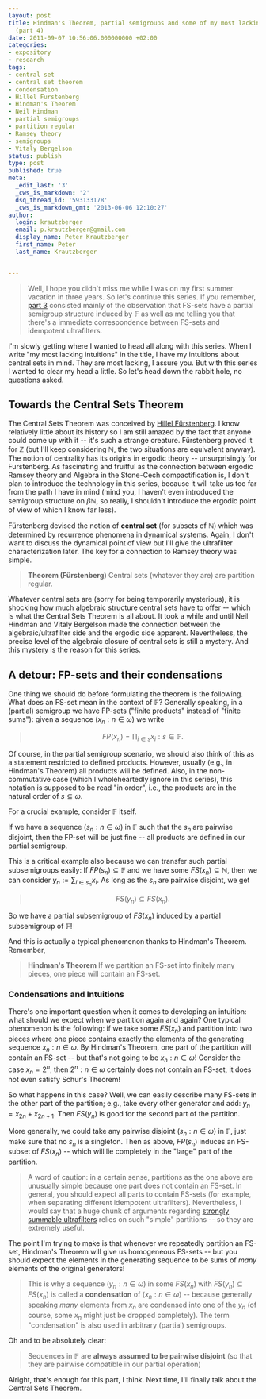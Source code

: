 ```yaml
---
layout: post
title: Hindman's Theorem, partial semigroups and some of my most lacking intuitions
  (part 4)
date: 2011-09-07 10:56:06.000000000 +02:00
categories:
- expository
- research
tags:
- central set
- central set theorem
- condensation
- Hillel Furstenberg
- Hindman's Theorem
- Neil Hindman
- partial semigroups
- partition regular
- Ramsey theory
- semigroups
- Vitaly Bergelson
status: publish
type: post
published: true
meta:
  _edit_last: '3'
  _cws_is_markdown: '2'
  dsq_thread_id: '593133178'
  _cws_is_markdown_gmt: '2013-06-06 12:10:27'
author:
  login: krautzberger
  email: p.krautzberger@gmail.com
  display_name: Peter Krautzberger
  first_name: Peter
  last_name: Krautzberger


---
```


> Well, I hope you didn't miss me while I was on my first summer vacation in three years. So let's continue this series. If you remember, [part 3](http://boolesrings.org/krautzberger/2011/08/25/hindman%E2%80%99s-theorem-partial-semigroups-and-some-of-my-most-lacking-intuitions-part-3/) consisted mainly of the observation that FS-sets have a partial semigroup structure induced by $\mathbb{F}$ as well as me telling you that there's a immediate correspondence between FS-sets and idempotent ultrafilters.

I'm slowly getting where I wanted to head all along with this series. When I write "my most lacking intuitions" in the title, I have my intuitions about central sets in mind. They are most lacking, I assure you. But with this series I wanted to clear my head a little. So let's head down the rabbit hole, no questions asked.

## Towards the Central Sets Theorem

The Central Sets Theorem was conceived by [Hillel Fürstenberg](http://en.wikipedia.org/wiki/Hillel_F%C3%BCrstenberg). I know relatively little about its history so I am still amazed by the fact that anyone could come up with it -- it's such a strange creature. Fürstenberg proved it for $\mathbb{Z}$ (but I'll keep considering $\mathbb{N}$, the two situations are equivalent anyway). The notion of centrality has its origins in ergodic theory -- unsurprisingly for Furstenberg. As fascinating and fruitful as the connection between ergodic Ramsey theory and Algebra in the Stone-Cech compactification is, I don't plan to introduce the technology in this series, because it will take us too far from the path I have in mind (mind you, I haven't even introduced the semigroup structure on $\beta \mathbb{N}$, so really, I shouldn't introduce the ergodic point of view of which I know far less).

Fürstenberg devised the notion of **central set** (for subsets of $\mathbb{N}$) which was determined by recurrence phenomena in dynamical systems. Again, I don't want to discuss the dynamical point of view but I'll give the ultrafilter characterization later. The key for a connection to Ramsey theory was simple.

> **Theorem (Fürstenberg)** Central sets (whatever they are) are partition regular.

Whatever central sets are (sorry for being temporarily mysterious), it is shocking how much algebraic structure central sets have to offer -- which is what the Central Sets Theorem is all about. It took a while and until Neil Hindman and Vitaly Bergelson made the connection between the algebraic/ultrafilter side and the ergodic side apparent. Nevertheless, the precise level of the algebraic closure of central sets is still a mystery. And this mystery is the reason for this series.

## A detour: FP-sets and their condensations

One thing we should do before formulating the theorem is the following. What does an FS-set mean in the context of $\mathbb{F}$? Generally speaking, in a (partial) semigroup we have FP-sets ("finite products" instead of "finite sums"): given a sequence $(x_n: n\in \omega)$ we write

> $$ FP(x_n) = { \prod_{i \in s} x_i: s \in \mathbb{F} }. $$

Of course, in the partial semigroup scenario, we should also think of this as a statement restricted to defined products. However, usually (e.g., in Hindman's Theorem) all products will be defined. Also, in the non-commutative case (which I wholeheartedly ignore in this series), this notation is supposed to be read "in order", i.e., the products are in the natural order of $s \subseteq \omega$.

For a crucial example, consider $\mathbb{F}$ itself.

If we have a sequence $(s_n : n\in \omega)$ in $\mathbb{F}$ such that the $s_n$ are pairwise disjoint, then the FP-set will be just fine -- all products are defined in our partial semigroup.

This is a critical example also because we can transfer such partial subsemigroups easily: If $FP(s_n) \subseteq \mathbb{F}$ and we have some $FS(x_n) \subseteq \mathbb{N}$, then we can consider $y_n := \sum_{i\in s_n} x_i$. As long as the $s_n$ are pairwise disjoint, we get

> $$ FS(y_n) \subseteq FS(x_n).$$

So we have a partial subsemigroup of $FS(x_n)$ induced by a partial subsemigroup of $\mathbb{F}$!

And this is actually a typical phenomenon thanks to Hindman's Theorem. Remember,

> **Hindman's Theorem** If we partition an FS-set into finitely many pieces, one piece will contain an FS-set.

### Condensations and Intuitions

There's one important question when it comes to developing an intuition: what should we expect when we partition again and again? One typical phenomenon is the following: if we take some $FS(x_n)$ and partition into two pieces where one piece contains exactly the elements of the generating sequence ${ x_n : n \in \omega }$. By Hindman's Theorem, one part of the partition will contain an FS-set -- but that's not going to be ${ x_n : n \in \omega }$! Consider the case $x_n = 2^n$, then ${ 2^n : n \in \omega }$ certainly does not contain an FS-set, it does not even satisfy Schur's Theorem!

So what happens in this case? Well, we can easily describe many FS-sets in the other part of the partition; e.g., take every other generator and add: $y_n= x_{2n} +x_{2n+1}$. Then $FS(y_n)$ is good for the second part of the partition.

More generally, we could take any pairwise disjoint $(s_n : n\in \omega)$ in $\mathbb{F}$, just make sure that no $s_n$ is a singleton. Then as above, $FP(s_n)$ induces an FS-subset of $FS(x_n)$ -- which will lie completely in the "large" part of the partition.

> A word of caution: in a certain sense, partitions as the one above are unusually simple because one part does not contain an FS-set. In general, you should expect all parts to contain FS-sets (for example, when separating different idempotent ultrafilters). Nevertheless, I would say that a huge chunk of arguments regarding [strongly summable ultrafilters](http://boolesrings.org/krautzberger/tag/strongly-summable-ultrafilter/) relies on such "simple" partitions -- so they are extremely useful.

The point I'm trying to make is that whenever we repeatedly partition an FS-set, Hindman's Theorem will give us homogeneous FS-sets -- but you should expect the elements in the generating sequence to be sums of _many_ elements of the original generators!

> This is why a sequence $(y_n: n \in \omega)$ in some $FS(x_n)$ with $FS(y_n)\subseteq FS(x_n)$ is called a **condensation** of $(x_n :n \in \omega)$ -- because generally speaking _many_ elements from $x_n$ are condensed into one of the $y_n$ (of course, some $x_n$ might just be dropped completely). The term "condensation" is also used in arbitrary (partial) semigroups.

Oh and to be absolutely clear:

> Sequences in $\mathbb{F}$ are **always assumed to be pairwise disjoint** (so that they are pairwise compatible in our partial operation)

Alright, that's enough for this part, I think. Next time, I'll finally talk about the Central Sets Theorem.